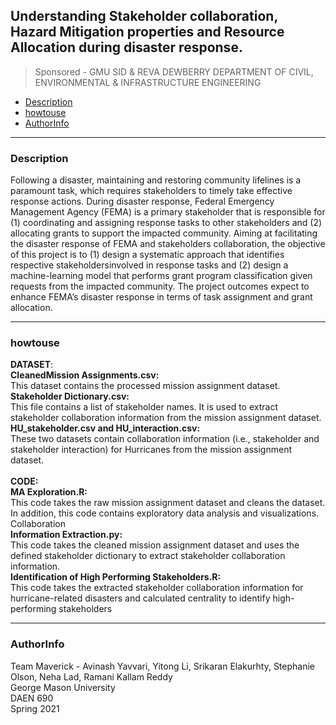 
## Understanding Stakeholder collaboration, Hazard Mitigation properties and Resource Allocation during disaster response.
> Sponsored - GMU SID & REVA DEWBERRY DEPARTMENT OF CIVIL, ENVIRONMENTAL & INFRASTRUCTURE ENGINEERING


- [Description](#Description)
- [howtouse](#howtouse)
- [AuthorInfo](#AuthorInfo)


<!-- toc -->
----
### Description

Following a disaster, maintaining and restoring community lifelines is a paramount task, which requires stakeholders to timely take effective response actions. During disaster response, Federal Emergency Management Agency (FEMA) is a primary stakeholder that is responsible for (1) coordinating and assigning response tasks to other stakeholders and (2) allocating grants to support the impacted community. Aiming at facilitating the disaster response of FEMA and stakeholders collaboration, the objective of this project is
to (1) design a systematic approach that identifies respective stakeholdersinvolved in response tasks and (2) design a machine-learning model that performs grant program classification given requests from the impacted community. The project outcomes expect to enhance FEMA’s disaster response in terms of task assignment and grant allocation.


----
### howtouse

**DATASET**: <br/>
**CleanedMission Assignments.csv:** <br/>
This dataset contains the processed mission assignment dataset. <br/>
**Stakeholder Dictionary.csv:** <br/>
This file contains a list of stakeholder names. It is used to extract stakeholder collaboration information from the mission assignment dataset. 
**HU_stakeholder.csv and HU_interaction.csv:** <br/>
These two datasets contain collaboration information (i.e., stakeholder and stakeholder interaction) for Hurricanes from the mission assignment dataset.<br/><br/>
**CODE:** <br/>
**MA Exploration.R:** <br/>
This code takes the raw mission assignment dataset and cleans the dataset. In addition, this code contains exploratory data analysis and visualizations.
Collaboration <br/>
**Information Extraction.py:** <br/> 
This code takes the cleaned mission assignment dataset and uses the defined stakeholder dictionary to extract stakeholder collaboration information. <br/>
**Identification of High Performing Stakeholders.R:**<br/>
This code takes the extracted stakeholder collaboration information for hurricane-related disasters and calculated centrality to identify high-performing stakeholders <br/>

----
### AuthorInfo
Team Maverick - Avinash Yavvari, Yitong Li, Srikaran Elakurhty, Stephanie Olson, Neha Lad, Ramani Kallam Reddy<br/>
George Mason University<br/>
DAEN 690<br/>
Spring 2021<br/>
